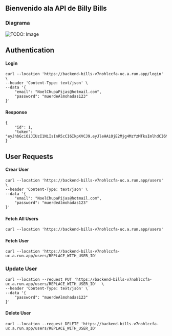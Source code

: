 ## Bienvenido ala API de Billy Bills

### Diagrama 
![TODO: Image](images/wellcomepipelineservice.png)


## Authentication
#### Login
``` 
curl --location 'https://backend-bills-v7nohlccfa-uc.a.run.app/login' \
--header 'Content-Type: text/json' \
--data '{
    "email": "NoelChupaPijas@hotmail.com",
    "password": "muerdeAlmohadas123"
}'
```
#### Response
``` 
{
    "id": 1,
    "token": "eyJhbGciOiJIUzI1NiIsInR5cCI6IkpXVCJ9.eyJleHAiOjE2Mjg4MzYzMTksImlhdCI6MTYyODgxMDExOSwiaWQiOjF9.Yb7SR3n_t4TnylPnNvB80UT3Nvf9O1teV7BBHyxdj6o"
}

```

## User Requests

#### Crear User
``` 
curl --location 'https://backend-bills-v7nohlccfa-uc.a.run.app/users' \
--header 'Content-Type: text/json' \
--data '{
    "email": "NoelChupaPijas@hotmail.com",
    "password": "muerdeAlmohadas123"
}'
```

#### Fetch All Users
``` 
curl --location 'https://backend-bills-v7nohlccfa-uc.a.run.app/users'
```

#### Fetch User
``` 
curl --location 'https://backend-bills-v7nohlccfa-uc.a.run.app/users/REPLACE_WITH_USER_ID'
```

### Update User

``` 
curl --location --request PUT 'https://backend-bills-v7nohlccfa-uc.a.run.app/users/REPLACE_WITH_USER_ID'  \
--header 'Content-Type: text/json' \
--data '{
    "password": "muerdeAlmohadas123"
}'
```

#### Delete User
``` 
curl --location --request DELETE 'https://backend-bills-v7nohlccfa-uc.a.run.app/users/REPLACE_WITH_USER_ID'
```
